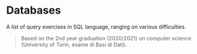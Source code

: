 # Databases
A list of query exercises in SQL language, ranging on various difficulties.
> Based on the 2nd year graduation (2020/2021) on computer science (University of Turin, esame di Basi di Dati).
